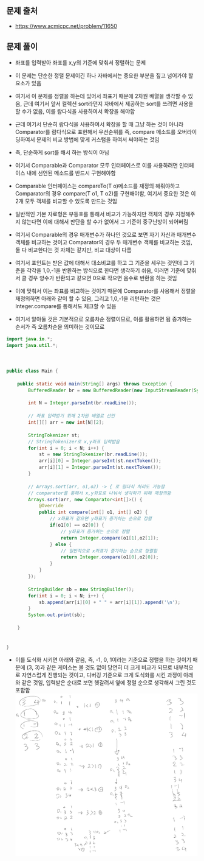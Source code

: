 ## 문제 출처
- https://www.acmicpc.net/problem/11650

## 문제 풀이
- 좌표를 입력받아 좌표를 x,y의 기준에 맞춰서 정렬하는 문제

- 이 문제는 단순한 정렬 문제이긴 하나 자바에서는 중요한 부분을 짚고 넘어가야 할 요소가 있음

- 여기서 이 문제를 정렬을 하는데 있어서 좌표기 때문에 2차원 배열을 생각할 수 있음, 근데 여기서 앞서 컬렉션 sort라던지 자바에서 제공하는 sort를 쓰려면 사용을 할 수가 없음, 이를 람다식을 사용하여서 확장을 해야함

- 근데 여기서 단순히 람다식을 사용하여서 확장을 할 때 그냥 하는 것이 아니라 Comparator를 람다식으로 표현해서 우선순위를 즉, compare 메소드를 오버라이딩하여서 문제의 비교 방법에 맞게 커스텀을 하여서 써야하는 것임

- 즉, 단순하게 sort를 해서 하는 방식이 아님

- 여기서 Comparable과 Comparator 모두 인터페이스로 이를 사용하려면 인터페이스 내에 선언된 메소드를 반드시 구현해야함

- Comparable 인터페이스는 compareTo(T o)메소드를 재정의 해줘야하고 Comparator의 경우 compare(T o1, T o2)를 구현해야함, 여기서 중요한 것은 이 2개 모두 객체를 비교할 수 있도록 만드는 것임

- 일반적인 기본 자료형은 부등호를 통해서 비교가 가능하지만 객체의 경우 지정해주지 않는다면 이에 대해서 판단을 할 수가 없어서 그 기준이 중구난방이 되어버림

- 여기서 Comparable의 경우 매개변수가 하나인 것으로 보면 자기 자신과 매개변수 객체를 비교하는 것이고 Comparator의 경우 두 매개변수 객체를 비교하는 것임, 둘 다 비교한다는 것 자체는 같지만, 비교 대상이 다름

- 여기서 포인트는 받은 값에 대해서 대소비교를 하고 그 기준을 세우는 것인데 그 기준을 각각을 1,0,-1을 반환하는 방식으로 한다면 생각하기 쉬움, 이러면 기준에 맞춰서 클 경우 양수가 반환되고 같으면 0으로 작으면 음수로 반환을 하는 것임

- 이에 맞춰서 이는 좌표를 비교하는 것이기 때문에 Comparator를 사용해서 정렬을 재정의하면 아래와 같이 할 수 있음, 그리고 1,0,-1을 리턴하는 것은 Integer.compare를 통해서도 체크할 수 있음

- 여기서 알아둘 것은 기본적으로 오름차순 정렬이므로, 이를 활용하면 됨 증가하는 순서가 즉 오름차순을 의미하는 것이므로
```java
import java.io.*;
import java.util.*;



public class Main {

    public static void main(String[] args) throws Exception {
        BufferedReader br = new BufferedReader(new InputStreamReader(System.in));

        int N = Integer.parseInt(br.readLine());

        // 좌표 입력받기 위해 2차원 배열로 선언
        int[][] arr = new int[N][2];

        StringTokenizer st;
        // StringTokenizer로 x,y좌표 입력받음
        for(int i = 0; i < N; i++) {
            st = new StringTokenizer(br.readLine());
            arr[i][0] = Integer.parseInt(st.nextToken());
            arr[i][1] = Integer.parseInt(st.nextToken());
        }

        // Arrays.sort(arr, o1,o2) -> { 로 람다식 처리도 가능함
        // comparator를 통해서 x,y좌표로 나눠서 생각하기 위해 재정의함
        Arrays.sort(arr, new Comparator<int[]>() {
            @Override
            public int compare(int[] o1, int[] o2) {
                // x좌표가 같으면 y좌표가 증가하는 순으로 정렬
                if(o1[0] == o2[0]) {
                    // y좌표가 증가하는 순으로 정렬
                    return Integer.compare(o1[1],o2[1]);
                } else {
                    // 일반적으로 x좌표가 증가하는 순으로 정렬함
                    return Integer.compare(o1[0],o2[0]);
                }
            }
        });

        StringBuilder sb = new StringBuilder();
        for(int i = 0; i < N; i++) {
            sb.append(arr[i][0] + " " + arr[i][1]).append('\n');
        }
        System.out.print(sb);

    }


}
```

- 이를 도식화 시키면 아래와 같음, 즉, -1, 0, 1이라는 기준으로 정렬을 하는 것이기 때문에 (3, 3)과 같은 케이스는 볼 것도 없이 당연히 더 크게 비교가 되므로 내부적으로 자연스럽게 진행되는 것이고, 디버깅 기준으로 크게 도식화를 시킨 과정이 아래와 같은 것임, 입력받은 순대로 보면 헷갈려서 옆에 정렬 순으로 생각해서 그린 것도 포함함
![one](/cheewr85/img/ManyProblem/Sorting/one.png)
